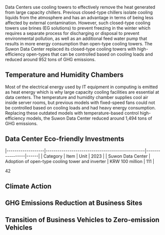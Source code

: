 Data Centers use cooling towers to effectively remove the heat generated from large capacity chillers. Previous closed-type chillers isolate cooling liquids from the atmosphere and has an advantage in terms of being less affected by external contamination. However, such closed-type cooling towers use brines (EG solutions) to prevent freezing in the winter which requires a separate process for discharging or disposal to prevent environmental pollution, as well as an additional feed water pump that results in more energy consumption than open-type cooling towers. The Suwon Data Center replaced its closed-type cooling towers with high-efficiency open-types that can be controlled based on cooling loads and reduced around 952 tons of GHG emissions.

## **Temperature and Humidity Chambers**

Most of the electrical energy used by IT equipment in computing is emitted as heat energy which is why large capacity cooling facilities are essential at data centers. The temperature and humidity chamber supplies cool air inside server rooms, but previous models with fixed-speed fans could not be controlled based on cooling loads and had heavy energy consumption. Replacing these outdated models with temperature-based control high-efficiency models, the Suwon Data Center reduced around 1,494 tons of GHG emissions.

## **Data Center Eco-friendly Investments**

|-------------------|--------------------------------------------------|-----------------|------|
| Category          | Item                                             | Unit            | 2023 |
| Suwon Data Center | Adoption of open-type cooling tower and inverter | KRW 100 million |  111 |

42

## **Climate Action**

## **GHG Emissions Reduction at Business Sites**

## **Transition of Business Vehicles to Zero-emission Vehicles**